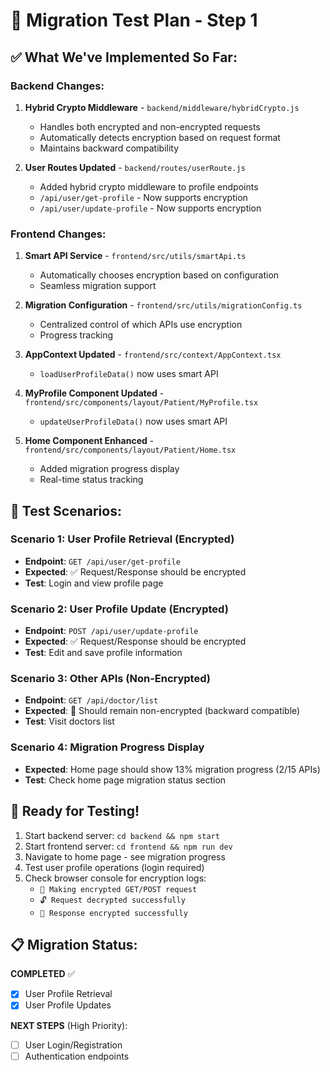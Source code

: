 # 🔐 Migration Test Plan - Step 1

## ✅ What We've Implemented So Far:

### Backend Changes:
1. **Hybrid Crypto Middleware** - `backend/middleware/hybridCrypto.js`
   - Handles both encrypted and non-encrypted requests
   - Automatically detects encryption based on request format
   - Maintains backward compatibility

2. **User Routes Updated** - `backend/routes/userRoute.js`
   - Added hybrid crypto middleware to profile endpoints
   - `/api/user/get-profile` - Now supports encryption
   - `/api/user/update-profile` - Now supports encryption

### Frontend Changes:
1. **Smart API Service** - `frontend/src/utils/smartApi.ts`
   - Automatically chooses encryption based on configuration
   - Seamless migration support

2. **Migration Configuration** - `frontend/src/utils/migrationConfig.ts`
   - Centralized control of which APIs use encryption
   - Progress tracking

3. **AppContext Updated** - `frontend/src/context/AppContext.tsx`
   - `loadUserProfileData()` now uses smart API
   
4. **MyProfile Component Updated** - `frontend/src/components/layout/Patient/MyProfile.tsx`
   - `updateUserProfileData()` now uses smart API

5. **Home Component Enhanced** - `frontend/src/components/layout/Patient/Home.tsx`
   - Added migration progress display
   - Real-time status tracking

## 🧪 Test Scenarios:

### Scenario 1: User Profile Retrieval (Encrypted)
- **Endpoint**: `GET /api/user/get-profile`
- **Expected**: ✅ Request/Response should be encrypted
- **Test**: Login and view profile page

### Scenario 2: User Profile Update (Encrypted)
- **Endpoint**: `POST /api/user/update-profile`
- **Expected**: ✅ Request/Response should be encrypted
- **Test**: Edit and save profile information

### Scenario 3: Other APIs (Non-Encrypted)
- **Endpoint**: `GET /api/doctor/list`
- **Expected**: 📡 Should remain non-encrypted (backward compatible)
- **Test**: Visit doctors list

### Scenario 4: Migration Progress Display
- **Expected**: Home page should show 13% migration progress (2/15 APIs)
- **Test**: Check home page migration status section

## 🚀 Ready for Testing!

1. Start backend server: `cd backend && npm start`
2. Start frontend server: `cd frontend && npm run dev`
3. Navigate to home page - see migration progress
4. Test user profile operations (login required)
5. Check browser console for encryption logs:
   - `🔐 Making encrypted GET/POST request`
   - `🔓 Request decrypted successfully`
   - `🔐 Response encrypted successfully`

## 📋 Migration Status:

**COMPLETED** ✅
- [x] User Profile Retrieval
- [x] User Profile Updates

**NEXT STEPS** (High Priority):
- [ ] User Login/Registration
- [ ] Authentication endpoints
